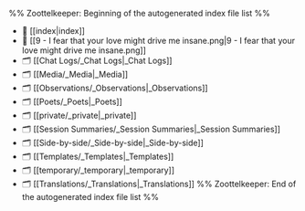 %% Zoottelkeeper: Beginning of the autogenerated index file list  %%
- 📄 [[index|index]]
- 📄 [[9 - I fear that your love might drive me insane.png|9 - I fear that your love might drive me insane.png]]
- 🗂️ [[Chat Logs/_Chat Logs|_Chat Logs]]
- 🗂️ [[Media/_Media|_Media]]
- 🗂️ [[Observations/_Observations|_Observations]]
- 🗂️ [[Poets/_Poets|_Poets]]
- 🗂️ [[private/_private|_private]]
- 🗂️ [[Session Summaries/_Session Summaries|_Session Summaries]]
- 🗂️ [[Side-by-side/_Side-by-side|_Side-by-side]]
- 🗂️ [[Templates/_Templates|_Templates]]
- 🗂️ [[temporary/_temporary|_temporary]]
- 🗂️ [[Translations/_Translations|_Translations]]
%% Zoottelkeeper: End of the autogenerated index file list  %%
